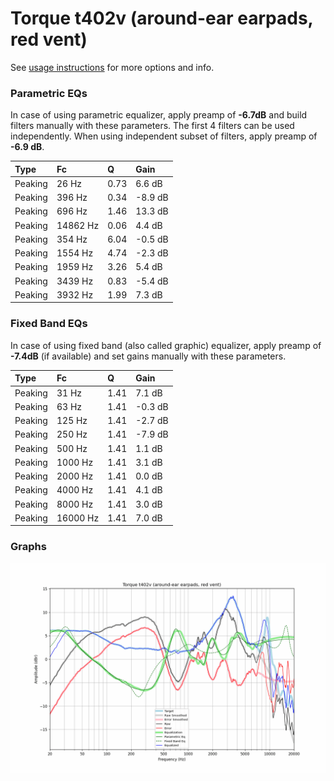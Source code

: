# Torque t402v (around-ear earpads, red vent)
See [usage instructions](https://github.com/jaakkopasanen/AutoEq#usage) for more options and info.

### Parametric EQs
In case of using parametric equalizer, apply preamp of **-6.7dB** and build filters manually
with these parameters. The first 4 filters can be used independently.
When using independent subset of filters, apply preamp of **-6.9 dB**.

| Type    | Fc       |    Q | Gain    |
|:--------|:---------|:-----|:--------|
| Peaking | 26 Hz    | 0.73 | 6.6 dB  |
| Peaking | 396 Hz   | 0.34 | -8.9 dB |
| Peaking | 696 Hz   | 1.46 | 13.3 dB |
| Peaking | 14862 Hz | 0.06 | 4.4 dB  |
| Peaking | 354 Hz   | 6.04 | -0.5 dB |
| Peaking | 1554 Hz  | 4.74 | -2.3 dB |
| Peaking | 1959 Hz  | 3.26 | 5.4 dB  |
| Peaking | 3439 Hz  | 0.83 | -5.4 dB |
| Peaking | 3932 Hz  | 1.99 | 7.3 dB  |

### Fixed Band EQs
In case of using fixed band (also called graphic) equalizer, apply preamp of **-7.4dB**
(if available) and set gains manually with these parameters.

| Type    | Fc       |    Q | Gain    |
|:--------|:---------|:-----|:--------|
| Peaking | 31 Hz    | 1.41 | 7.1 dB  |
| Peaking | 63 Hz    | 1.41 | -0.3 dB |
| Peaking | 125 Hz   | 1.41 | -2.7 dB |
| Peaking | 250 Hz   | 1.41 | -7.9 dB |
| Peaking | 500 Hz   | 1.41 | 1.1 dB  |
| Peaking | 1000 Hz  | 1.41 | 3.1 dB  |
| Peaking | 2000 Hz  | 1.41 | 0.0 dB  |
| Peaking | 4000 Hz  | 1.41 | 4.1 dB  |
| Peaking | 8000 Hz  | 1.41 | 3.0 dB  |
| Peaking | 16000 Hz | 1.41 | 7.0 dB  |

### Graphs
![](./Torque%20t402v%20(around-ear%20earpads,%20red%20vent).png)
